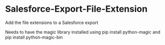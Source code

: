 # Salesforce-Export-File-Extension
Add the file extensions to a Salesforce export


Needs to have the magic library installed using pip install python-magic and pip install python-magic-bin
